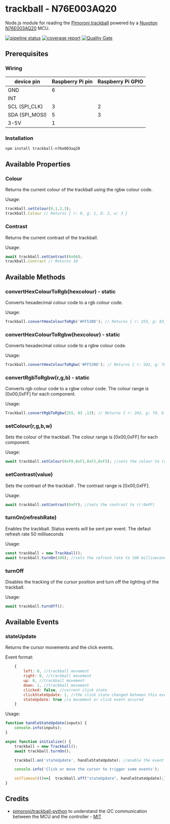 # trackball - N76E003AQ20

Node.js module for reading the [Pimoroni trackball](https://shop.pimoroni.com/products/trackball-breakout) powered by a [Nuvoton N76E003AQ20](https://www.nuvoton.com/products/microcontrollers/8bit-8051-mcus/low-pin-count-8051-series/n76e003/) MCU.

[![pipeline status](https://gitlab.com/ftmazzone/trackball-N76E003AQ20/badges/master/pipeline.svg)](https://gitlab.com/ftmazzone/trackball-N76E003AQ20/-/commits/master)
[![coverage report](https://gitlab.com/ftmazzone/trackball-N76E003AQ20/badges/master/coverage.svg)](https://gitlab.com/ftmazzone/trackball-N76E003AQ20/commits/master)
[![Quality Gate](https://sonarcloud.io/api/project_badges/measure?project=ftmazzone_trackball-n76e003aq20&metric=alert_status&style=flat-square)](https://sonarcloud.io/dashboard?id=ftmazzone_trackball-n76e003aq20)

## Prerequisites
### Wiring

| device pin    |Raspberry Pi pin|Raspberry Pi GPIO|
|----------------|:---------------|:----------------|
| GND            |   6            |                 |
| INT            |                |                 |
| SCL (SPI_CLK)  |   3            |        2        |
| SDA (SPI_MOSI) |   5            |        3        |
| 3-5V           |   1            |                 |

### Installation

```sh
npm install trackball-n76e003aq20
```

## Available Properties

### Colour

Returns the current colour of the trackball using the rgbw colour code.

Usage:
```javascript
trackball.setColour(0,1,2,3);
trackball.Colour // Returns { r: 0, g: 1, b: 2, w: 3 } 
```

### Contrast

Returns the current contrast of the trackball.

Usage:
```javascript
await trackball.setContrast(0x0A);
trackball.Contrast // Returns 10
```

## Available Methods

### convertHexColourToRgb(hexcolour) - static

Converts hexadecimal colour code to a rgb colour code.

Usage:
```javascript
Trackball.convertHexColourToRgb('#FF530D'); // Returns { r: 255, g: 83, b: 13 }
```

### convertHexColourToRgbw(hexcolour) - static

Converts hexadecimal colour code to a rgbw colour code.

Usage:
```javascript
Trackball.convertHexColourToRgbw('#FF530D'); // Returns { r: 242, g: 70, b: 0, w:13 }
```

### convertRgbToRgbw(r,g,b) - static

Converts rgb colour code to a rgbw colour code. The colour range is [0x00,0xFF] for each component.

Usage:
```javascript
Trackball.convertRgbToRgbw(255, 83 ,13); // Returns { r: 242, g: 70, b: 0, w:13 }
```

### setColour(r,g,b,w)

Sets the colour of the trackball. The colour range is [0x00,0xFF] for each component.

Usage:
```javascript
await trackball.setColour(0xF0,0xF1,0xF2,0xF3); //sets the colour to (r:0xF0,g:0xF1,b:0xF2,w:0xF2)
```

### setContrast(value)

Sets the contrast of the trackball . The contrast range is [0x00,0xFF].

Usage:
```javascript
await trackball.setContrast(0xFF); //sets the contrast to (r:0xFF)
```

### turnOn(refreshRate)

Enables the trackball. Status events will be sent per event.
The defaut refresh rate 50 milliseconds

Usage:
```javascript
const trackball = new Trackball();
await trackball.turnOn(100); //sets the refresh rate to 100 milliseconds.
```

### turnOff

Disables the tracking of the cursor position and turn off the lighting of the trackball.

Usage:
```javascript
await trackball.turnOff();
```

## Available Events

### stateUpdate

Returns the cursor movements and the click events.

Event format:
```javascript
    {
        left: 0, //trackball movement
        right: 0, //trackball movement
        up: 0, //trackball movement
        down: 1, //trackball movement
        clicked: false, //current click state
        clickStateUpdate: 1, //the click state changed between this event and the previous one
        stateUpdate: true //a movement or click event occured
    }
```

Usage:
```javascript
function handleStateUpdate(inputs) {
    console.info(inputs);
}

async function initialize() {
    trackball = new Trackball();
    await trackball.turnOn(); 

    trackball.on('stateUpdate', handleStateUpdate); //enable the event listening

    console.info('Click or move the cursor to trigger some events');

    setTimeout(()=>{  trackball.off("stateUpdate", handleStateUpdate);},300000);
}
```


## Credits

* [pimoroni/trackball-python](https://github.com/pimoroni/trackball-python) to understand the i2C communication between the MCU and the controller - [MIT](https://github.com/pimoroni/trackball-python/blob/master/LICENSE)